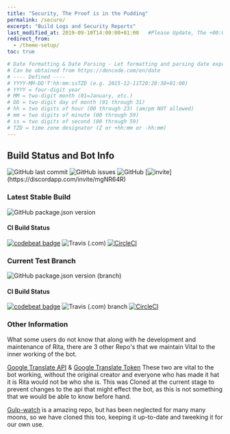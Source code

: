 ```yaml
---
title: "Security, The Proof is in the Pudding"
permalink: /secure/
excerpt: "Build Logs and Security Reports"
last_modified_at: 2019-09-10T14:00:00+01:00   #Please Update, The +00:00 is the Time Zone difference
redirect_from:
  - /theme-setup/
toc: true

# Date formatting & Date Parsing - Let formatting and parsing date expressed in ISO8601 format.
# Can be obtained from https://dencode.com/en/date
# ---- Defined ----
# YYYY-MM-DD'T'hh:mm:ssTZD (e.g. 2015-12-11T20:28:30+01:00)
# YYYY = four-digit year
# MM = two-digit month (01=January, etc.)
# DD = two-digit day of month (01 through 31)
# hh = two digits of hour (00 through 23) (am/pm NOT allowed)
# mm = two digits of minute (00 through 59)
# ss = two digits of second (00 through 59)
# TZD = time zone designator (Z or +hh:mm or -hh:mm)
---
```


## Build Status and Bot Info

![GitHub last commit](https://img.shields.io/github/last-commit/ZyC0R3/Rita.svg)
![GitHub issues](https://img.shields.io/github/issues-raw/ZyC0R3/Rita.svg)
![GitHub](https://img.shields.io/github/license/ZyC0R3/Rita.svg)
[![invite](https://img.shields.io/badge/Discord_Support-JOIN-7289DA.svg?)](https://discordapp.com/invite/mgNR64R)

### Latest Stable Build
![GitHub package.json version](https://img.shields.io/github/package-json/v/ZyC0R3/Rita?label=Stable%20Version)

#### CI Build Status
[![codebeat badge](https://codebeat.co/badges/da556d1a-7025-4f94-b988-a8dc19d89d32)](https://codebeat.co/projects/github-com-zyc0r3-rita-master)
![Travis (.com)](https://img.shields.io/travis/com/ZyC0R3/Rita?label=TravisCI)
[![CircleCI](https://circleci.com/gh/ZyC0R3/Rita/tree/master.svg?style=svg)](https://circleci.com/gh/ZyC0R3/Rita/tree/master)

### Current Test Branch
![GitHub package.json version (branch)](https://img.shields.io/github/package-json/v/ZyC0R3/Rita/test-branch?label=Test%20Version)

#### CI Build Status
[![codebeat badge](https://codebeat.co/badges/13d8e66a-c92e-4a01-8c06-3a823283a84b)](https://codebeat.co/projects/github-com-zyc0r3-rita-test-branch)
![Travis (.com) branch](https://img.shields.io/travis/com/ZyC0R3/Rita/test-branch?label=TravisCI)
[![CircleCI](https://circleci.com/gh/ZyC0R3/Rita/tree/test-branch.svg?style=svg)](https://circleci.com/gh/ZyC0R3/Rita/tree/test-branch)


### Other Information

What some users do not know that along with he development and maintenance of Rita, there are 3 other Repo's that we maintain Vital to the inner working of the bot.

[Google Translate API](https://github.com/ZyC0R3/google-translate-api) & [Google Translate Token](https://github.com/ZyC0R3/google-translate-token) These two are vital to the bot working, without the original creator and everyone who has made it hat it is Rita would not be who she is. This was Cloned at the current stage to prevent changes to the api that might effect the bot, as this is not something that we would be able to know before hand.


[Gulp-watch](https://github.com/ZyC0R3/gulp-watch) is a amazing repo, but has been neglected for many many moons, so we have cloned this too, keeping it up-to-date and tweeking it for our own use.
